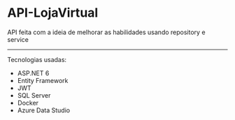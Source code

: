 # API-LojaVirtual

API feita com a ideia de melhorar as habilidades usando repository e service

----------------------

Tecnologias usadas:
- ASP.NET 6
- Entity Framework
- JWT
- SQL Server
- Docker
- Azure Data Studio
